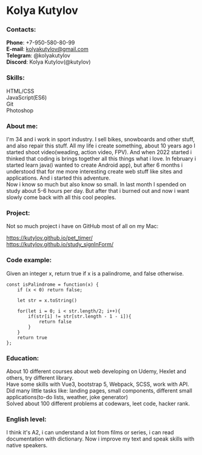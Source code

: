 # Kolya Kutylov

### Contacts:  
**Phone**: +7-950-580-80-99  
**E-mail**: kolyakutylov@gmail.com  
**Telegram**: @kolyakutylov  
**Discord**: Kolya Kutylov(@kutylov)  

### Skills: 
HTML/CSS  
JavaScript(ES6)  
Git  
Photoshop  

### About me:  
I'm 34 and i work in sport industry. I sell bikes, snowboards and other stuff, and also repair this stuff. All my life i create something, about 10 years ago I started shoot video(weading, action video, FPV). And when 2022 started i thinked that coding is brings together all this things what i love. In february i started learn java(i wanted to create Android app), but after 6 months i understood that for me more interesting create web stuff like sites and applications. And i started this adventure.  
Now i know so much but also know so small. In last month I spended on study about 5-6 hours per day. But after that i burned out and now i want slowly come back with all this cool peoples.  

### Project:  
Not so much project i have on GitHub most of all on my Mac:  

https://kutylov.github.io/pet_timer/  
https://kutylov.github.io/study_signInForm/


### Code example:  
Given an integer x, return true if x is a palindrome, and false otherwise.

```
const isPalindrome = function(x) {
    if (x < 0) return false;
        
    let str = x.toString()
    
    for(let i = 0; i < str.length/2; i++){
        if(str[i] != str[str.length - 1 - i]){
            return false
        }
    }
    return true
};
```

### Education:
About 10 different courses about web developing on Udemy, Hexlet and others, try different library.  
Have some skills with Vue3, bootstrap 5, Webpack, SCSS, work with API.  
Did many little tasks like: landing pages, small components, different small applications(to-do lists, weather, joke generator)  
Solved about 100 different problems at codewars, leet code, hacker rank.  

### English level:  
I think it's A2, i can understand a lot from films or series, i can read documentation with dictionary. Now i improve my text and speak skills with native speakers.